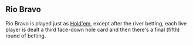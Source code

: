 Rio Bravo
---------

Rio Bravo is played just as [Hold'em](./texas-holdem.md), except after the river betting,
each live player is dealt a third face-down hole card and then there's a final
(fifth) round of betting.
